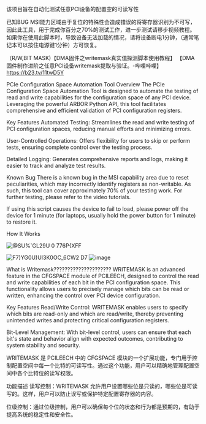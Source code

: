 该项目旨在自动化测试任意PCI设备的配置空的可读写性



已知BUG MSI能力区域由于复位的特殊性会造成错误的将寄存器识别为不可写，因此此工具，用于完成你百分之70%的测试工作，进一步测试请移步视频教程。
如果你在使用此脚本时，导致设备无法加载的情况，请将设备断电1分钟，（通常笔记本可以按住电源键1分钟）方可恢复。


（R/W,BIT MASK)【DMA固件之writemask真实值探测脚本使用教程】 【DMA固件制作进阶之任意PCI设备writemask提取与验证。-哔哩哔哩】 https://b23.tv/11twD5Y

PCIe Configuration Space Automation Tool
Overview
The PCIe Configuration Space Automation Tool is designed to automate the testing of read and write capabilities for the configuration space of any PCI device. Leveraging the powerful ARBOR Python API, this tool facilitates comprehensive and efficient validation of PCI configuration registers.

Key Features
Automated Testing: Streamlines the read and write testing of PCI configuration spaces, reducing manual efforts and minimizing errors.

User-Controlled Operations: Offers flexibility for users to skip or perform tests, ensuring complete control over the testing process.

Detailed Logging: Generates comprehensive reports and logs, making it easier to track and analyze test results.



Known Bug
There is a known bug in the MSI capability area due to reset peculiarities, which may incorrectly identify registers as non-writable. As such, this tool can cover approximately 70% of your testing work. For further testing, please refer to the video tutorials.

If using this script causes the device to fail to load, please power off the device for 1 minute (for laptops, usually hold the power button for 1 minute) to restore it.


How It Works


![@SU%`GL29U 0 776$P${XFF](https://github.com/user-attachments/assets/3164205e-412a-4229-9b32-d91d64027bce)

![F7)YG0U)UI3K0OC_6CW2 D7](https://github.com/user-attachments/assets/c8ac7df7-26ce-4474-8930-3a2e902d2100)
![image](https://github.com/user-attachments/assets/6c1a0fc6-3ce8-46de-a742-4c59885c2659)


What is Writemask?????????????????????
WRITEMASK is an advanced feature in the CFGSPACE module of PCILEECH, designed to control the read and write capabilities of each bit in the PCI configuration space. This functionality allows users to precisely manage which bits can be read or written, enhancing the control over PCI device configuration.

Key Features
Read/Write Control: WRITEMASK enables users to specify which bits are read-only and which are read/write, thereby preventing unintended writes and protecting critical configuration registers.

Bit-Level Management: With bit-level control, users can ensure that each bit's state and behavior align with expected outcomes, contributing to system stability and security.


WRITEMASK 是 PCILEECH 中的 CFGSPACE 模块的一个扩展功能，专门用于控制配置空间中每一个比特的可读写性。通过这个功能，用户可以精确地管理配置空间中各个比特位的读写权限。

功能描述
读写控制：WRITEMASK 允许用户设置哪些位是只读的，哪些位是可读写的。这样，用户可以防止误写或保护特定配置寄存器的内容。

位级控制：通过位级控制，用户可以确保每个位的状态和行为都是预期的，有助于提高系统的稳定性和安全性。

